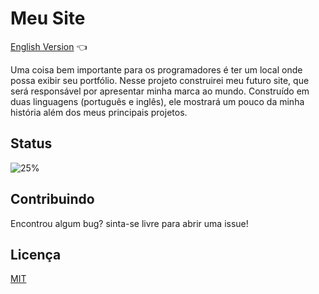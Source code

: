 # Meu Site

<a href="https://github.com/ItaloPussi/MeuSitePessoal/blob/master/readme.md"> English Version</a> 👈

 Uma coisa bem importante para os programadores é ter um local onde possa exibir seu portfólio. Nesse projeto construirei meu futuro site, que será responsável por apresentar minha marca ao mundo. Construído em duas linguagens (português e inglês), ele mostrará um pouco da minha história além dos meus principais projetos.

## Status
![25%](https://progress-bar.dev/25)

## Contribuindo
Encontrou algum bug? sinta-se livre para abrir uma issue!

## Licença
[MIT](https://choosealicense.com/licenses/mit/)
